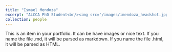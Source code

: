 ```yaml
---
title: "Ismael Mendoza"
excerpt: "ALCCA PhD Student<br/><img src='/images/imendoza_headshot.jpg' width='275'>"
collection: people
---
```


This is an item in your portfolio. It can be have images or nice text. If you name the file .md, it will be parsed as markdown. If you name the file .html, it will be parsed as HTML. 
